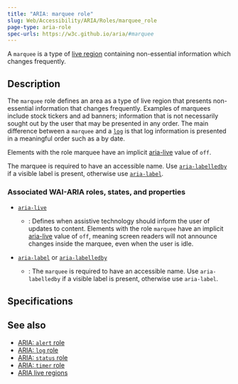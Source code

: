 ```yaml
---
title: "ARIA: marquee role"
slug: Web/Accessibility/ARIA/Roles/marquee_role
page-type: aria-role
spec-urls: https://w3c.github.io/aria/#marquee
---
```




A `marquee` is a type of [live region](/Web/Accessibility/ARIA/ARIA_Live_Regions) containing non-essential information which changes frequently.

## Description

The `marquee` role defines an area as a type of live region that presents non-essential information that changes frequently. Examples of marquees include stock tickers and ad banners; information that is not necessarily sought out by the user that may be presented in any order. The main difference between a `marquee` and a [`log`](/Web/Accessibility/ARIA/Roles/log_role) is that log information is presented in a meaningful order such as a by date.

Elements with the role marquee have an implicit [aria-live](/Web/Accessibility/ARIA/ARIA_Live_Regions) value of `off`.

The marquee is required to have an accessible name. Use [`aria-labelledby`](/Web/Accessibility/ARIA/Attributes/aria-labelledby) if a visible label is present, otherwise use [`aria-label`](/Web/Accessibility/ARIA/Attributes/aria-label).

### Associated WAI-ARIA roles, states, and properties

- [`aria-live`](/Web/Accessibility/ARIA/Attributes/aria-live)

  - : Defines when assistive technology should inform the user of updates to content. Elements with the role `marquee` have an implicit [aria-live](https://www.w3.org/TR/wai-aria-1.1/#aria-live) value of `off`, meaning screen readers will not announce changes inside the marquee, even when the user is idle.

- [`aria-label`](/Web/Accessibility/ARIA/Attributes/aria-label) or [`aria-labelledby`](/Web/Accessibility/ARIA/Attributes/aria-labelledby)

  - : The `marquee` is required to have an accessible name. Use `aria-labelledby` if a visible label is present, otherwise use `aria-label`.

## Specifications



## See also

- [ARIA: `alert` role](/Web/Accessibility/ARIA/Roles/alert_role)
- [ARIA: `log` role](/Web/Accessibility/ARIA/Roles/log_role)
- [ARIA: `status` role](/Web/Accessibility/ARIA/Roles/status_role)
- [ARIA: `timer` role](/Web/Accessibility/ARIA/Roles/timer_role)
- [ARIA live regions](/Web/Accessibility/ARIA/ARIA_Live_Regions)
